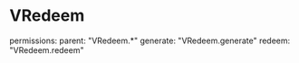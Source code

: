 # VRedeem

permissions:
 parent: "VRedeem.*"
 generate: "VRedeem.generate"
 redeem: "VRedeem.redeem"
